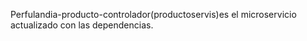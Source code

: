Perfulandia-producto-controlador(productoservis)es el microservicio actualizado con las dependencias.
